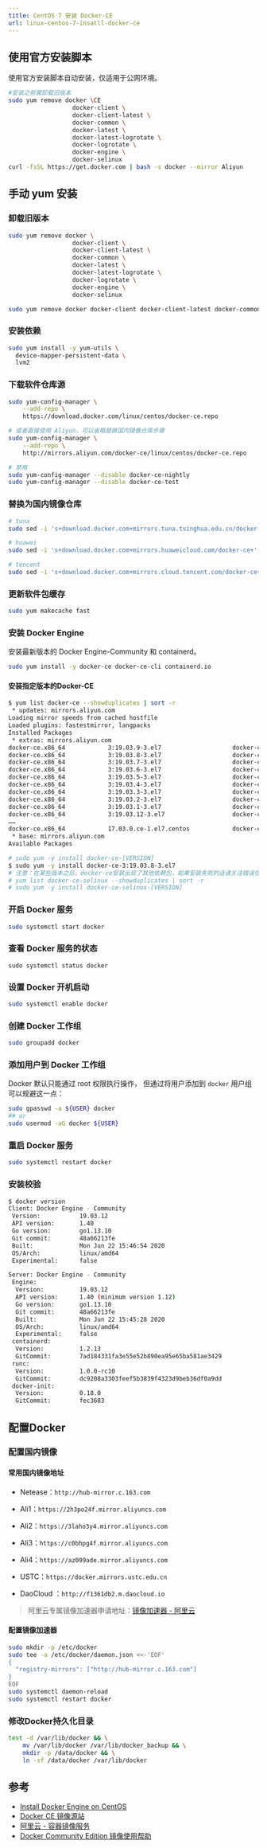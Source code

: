 ```yaml
---
title: CentOS 7 安装 Docker-CE
url: linux-centos-7-insatll-docker-ce
---
```


## 使用官方安装脚本

使用官方安装脚本自动安装，仅适用于公网环境。

```bash
#安装之前需卸载旧版本
sudo yum remove docker \CE
                  docker-client \
                  docker-client-latest \
                  docker-common \
                  docker-latest \
                  docker-latest-logrotate \
                  docker-logrotate \
                  docker-engine \
                  docker-selinux
curl -fsSL https://get.docker.com | bash -s docker --mirror Aliyun
```

## 手动 yum 安装

### 卸载旧版本

```bash
sudo yum remove docker \
                  docker-client \
                  docker-client-latest \
                  docker-common \
                  docker-latest \
                  docker-latest-logrotate \
                  docker-logrotate \
                  docker-engine \
                  docker-selinux

sudo yum remove docker docker-client docker-client-latest docker-common docker-latest docker-latest-logrotate docker-logrotate docker-engine docker-selinux
```

### 安装依赖

```bash
sudo yum install -y yum-utils \
  device-mapper-persistent-data \
  lvm2
```

### 下载软件仓库源

```bash
sudo yum-config-manager \
    --add-repo \
    https://download.docker.com/linux/centos/docker-ce.repo

# 或者直接使用 Aliyun，可以省略替换国内镜像仓库步骤
sudo yum-config-manager \
    --add-repo \
    http://mirrors.aliyun.com/docker-ce/linux/centos/docker-ce.repo

# 禁用
sudo yum-config-manager --disable docker-ce-nightly
sudo yum-config-manager --disable docker-ce-test
```

### 替换为国内镜像仓库

```bash
# tuna
sudo sed -i 's+download.docker.com+mirrors.tuna.tsinghua.edu.cn/docker-ce+' /etc/yum.repos.d/docker-ce.repo

# huawei
sudo sed -i 's+download.docker.com+mirrors.huaweicloud.com/docker-ce+' /etc/yum.repos.d/docker-ce.repo

# tencent
sudo sed -i 's+download.docker.com+mirrors.cloud.tencent.com/docker-ce+' /etc/yum.repos.d/docker-ce.repo
```

### 更新软件包缓存

```bash
sudo yum makecache fast
```

### 安装 Docker Engine

安装最新版本的 Docker Engine-Community 和 containerd。

```bash
sudo yum install -y docker-ce docker-ce-cli containerd.io
```

#### 安装指定版本的Docker-CE

```bash
$ yum list docker-ce --showduplicates | sort -r
 * updates: mirrors.aliyun.com
Loading mirror speeds from cached hostfile
Loaded plugins: fastestmirror, langpacks
Installed Packages
 * extras: mirrors.aliyun.com
docker-ce.x86_64            3:19.03.9-3.el7                    docker-ce-stable 
docker-ce.x86_64            3:19.03.8-3.el7                    docker-ce-stable 
docker-ce.x86_64            3:19.03.7-3.el7                    docker-ce-stable 
docker-ce.x86_64            3:19.03.6-3.el7                    docker-ce-stable 
docker-ce.x86_64            3:19.03.5-3.el7                    docker-ce-stable 
docker-ce.x86_64            3:19.03.4-3.el7                    docker-ce-stable 
docker-ce.x86_64            3:19.03.3-3.el7                    docker-ce-stable 
docker-ce.x86_64            3:19.03.2-3.el7                    docker-ce-stable 
docker-ce.x86_64            3:19.03.1-3.el7                    docker-ce-stable 
docker-ce.x86_64            3:19.03.12-3.el7                   docker-ce-stable 
……
docker-ce.x86_64            17.03.0.ce-1.el7.centos            docker-ce-stable 
 * base: mirrors.aliyun.com
Available Packages

# sudo yum -y install docker-ce-[VERSION]
$ sudo yum -y install docker-ce-3:19.03.8-3.el7
# 注意：在某些版本之后，docker-ce安装出现了其他依赖包，如果安装失败的话请关注错误信息。例如 docker-ce 17.03 之后，需要先安装 docker-ce-selinux。
# yum list docker-ce-selinux --showduplicates | sort -r
# sudo yum -y install docker-ce-selinux-[VERSION]
```

### 开启 Docker 服务

```bash
sudo systemctl start docker
```

### 查看 Docker 服务的状态

```
sudo systemctl status docker
```

### 设置 Docker 开机启动

```bash
sudo systemctl enable docker
```

### 创建 Docker 工作组

```bash
sudo groupadd docker
```

### 添加用户到 Docker 工作组

Docker 默认只能通过 root 权限执行操作， 但通过将用户添加到 `docker` 用户组可以规避这一点：

```bash
sudo gpasswd -a ${USER} docker
## or 
sudo usermod -aG docker ${USER}
```

### 重启 Docker 服务 

```bash
sudo systemctl restart docker
```

### 安装校验

```bash
$ docker version
Client: Docker Engine - Community
 Version:           19.03.12
 API version:       1.40
 Go version:        go1.13.10
 Git commit:        48a66213fe
 Built:             Mon Jun 22 15:46:54 2020
 OS/Arch:           linux/amd64
 Experimental:      false

Server: Docker Engine - Community
 Engine:
  Version:          19.03.12
  API version:      1.40 (minimum version 1.12)
  Go version:       go1.13.10
  Git commit:       48a66213fe
  Built:            Mon Jun 22 15:45:28 2020
  OS/Arch:          linux/amd64
  Experimental:     false
 containerd:
  Version:          1.2.13
  GitCommit:        7ad184331fa3e55e52b890ea95e65ba581ae3429
 runc:
  Version:          1.0.0-rc10
  GitCommit:        dc9208a3303feef5b3839f4323d9beb36df0a9dd
 docker-init:
  Version:          0.18.0
  GitCommit:        fec3683
```



## 配置Docker

### 配置国内镜像

#### 常用国内镜像地址

- Netease：`http://hub-mirror.c.163.com`
- Ali1：`https://2h3po24f.mirror.aliyuncs.com`
- Ali2：`https://3laho3y4.mirror.aliyuncs.com`
- Ali3：`https://c0bhpg4f.mirror.aliyuncs.com`
- Ali4：`https://az099ade.mirror.aliyuncs.com`
- USTC：`https://docker.mirrors.ustc.edu.cn`

- DaoCloud ：`http://f1361db2.m.daocloud.io`

> 阿里云专属镜像加速器申请地址：[镜像加速器 - 阿里云](https://cr.console.aliyun.com/cn-hangzhou/instances/mirrors)

#### 配置镜像加速器

```bash
sudo mkdir -p /etc/docker
sudo tee -a /etc/docker/daemon.json <<-'EOF'
{
  "registry-mirrors": ["http://hub-mirror.c.163.com"]
}
EOF
sudo systemctl daemon-reload
sudo systemctl restart docker
```

### 修改Docker持久化目录

```bash
test -d /var/lib/docker && \
    mv /var/lib/docker /var/lib/docker_backup && \
    mkdir -p /data/docker && \
    ln -sf /data/docker /var/lib/docker
```

## 参考

- [Install Docker Engine on CentOS](https://docs.docker.com/engine/install/centos/)
- [Docker CE 镜像源站](https://developer.aliyun.com/article/110806)
- [阿里云 - 容器镜像服务](https://cr.console.aliyun.com/cn-hangzhou/instances/mirrors)
- [Docker Community Edition 镜像使用帮助](https://mirrors.tuna.tsinghua.edu.cn/help/docker-ce/)